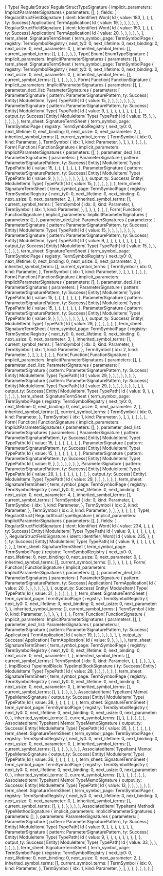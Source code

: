 [
    Type(
        RegularStruct(
            RegularStructTypeSignature {
                implicit_parameters: ImplicitParameterSignatures {
                    parameters: [],
                },
                fields: [
                    RegularStructFieldSignature {
                        ident: Identifier(
                            Word(
                                Id {
                                    value: 183,
                                },
                            ),
                        ),
                        ty: Success(
                            Application(
                                TermApplication(
                                    Id {
                                        value: 19,
                                    },
                                ),
                            ),
                        ),
                    },
                    RegularStructFieldSignature {
                        ident: Identifier(
                            Word(
                                Id {
                                    value: 150,
                                },
                            ),
                        ),
                        ty: Success(
                            Application(
                                TermApplication(
                                    Id {
                                        value: 20,
                                    },
                                ),
                            ),
                        ),
                    },
                ],
                term_sheet: SignatureTermSheet {
                    term_symbol_page: TermSymbolPage {
                        registry: TermSymbolRegistry {
                            next_ty0: 0,
                            next_lifetime: 0,
                            next_binding: 0,
                            next_usize: 0,
                            next_parameter: 0,
                        },
                        inherited_symbol_terms: [],
                        current_symbol_terms: [],
                    },
                },
            },
        ),
    ),
    Type(
        Enum(
            EnumTypeSignature {
                implicit_parameters: ImplicitParameterSignatures {
                    parameters: [],
                },
                term_sheet: SignatureTermSheet {
                    term_symbol_page: TermSymbolPage {
                        registry: TermSymbolRegistry {
                            next_ty0: 0,
                            next_lifetime: 0,
                            next_binding: 0,
                            next_usize: 0,
                            next_parameter: 0,
                        },
                        inherited_symbol_terms: [],
                        current_symbol_terms: [],
                    },
                },
            },
        ),
    ),
    Form(
        Function(
            FunctionSignature {
                implicit_parameters: ImplicitParameterSignatures {
                    parameters: [],
                },
                parameter_decl_list: ParameterSignatures {
                    parameters: [
                        ParameterSignature {
                            pattern: ParameterSignaturePattern,
                            ty: Success(
                                Entity(
                                    ModuleItem(
                                        Type(
                                            TypePath(
                                                Id {
                                                    value: 15,
                                                },
                                            ),
                                        ),
                                    ),
                                ),
                            ),
                        },
                        ParameterSignature {
                            pattern: ParameterSignaturePattern,
                            ty: Success(
                                Entity(
                                    ModuleItem(
                                        Type(
                                            TypePath(
                                                Id {
                                                    value: 9,
                                                },
                                            ),
                                        ),
                                    ),
                                ),
                            ),
                        },
                    ],
                },
                output_ty: Success(
                    Entity(
                        ModuleItem(
                            Type(
                                TypePath(
                                    Id {
                                        value: 15,
                                    },
                                ),
                            ),
                        ),
                    ),
                ),
                term_sheet: SignatureTermSheet {
                    term_symbol_page: TermSymbolPage {
                        registry: TermSymbolRegistry {
                            next_ty0: 0,
                            next_lifetime: 0,
                            next_binding: 0,
                            next_usize: 0,
                            next_parameter: 2,
                        },
                        inherited_symbol_terms: [],
                        current_symbol_terms: [
                            TermSymbol {
                                idx: 0,
                                kind: Parameter,
                            },
                            TermSymbol {
                                idx: 1,
                                kind: Parameter,
                            },
                        ],
                    },
                },
            },
        ),
    ),
    Form(
        Function(
            FunctionSignature {
                implicit_parameters: ImplicitParameterSignatures {
                    parameters: [],
                },
                parameter_decl_list: ParameterSignatures {
                    parameters: [
                        ParameterSignature {
                            pattern: ParameterSignaturePattern,
                            ty: Success(
                                Entity(
                                    ModuleItem(
                                        Type(
                                            TypePath(
                                                Id {
                                                    value: 15,
                                                },
                                            ),
                                        ),
                                    ),
                                ),
                            ),
                        },
                        ParameterSignature {
                            pattern: ParameterSignaturePattern,
                            ty: Success(
                                Entity(
                                    ModuleItem(
                                        Type(
                                            TypePath(
                                                Id {
                                                    value: 9,
                                                },
                                            ),
                                        ),
                                    ),
                                ),
                            ),
                        },
                    ],
                },
                output_ty: Success(
                    Entity(
                        ModuleItem(
                            Type(
                                TypePath(
                                    Id {
                                        value: 15,
                                    },
                                ),
                            ),
                        ),
                    ),
                ),
                term_sheet: SignatureTermSheet {
                    term_symbol_page: TermSymbolPage {
                        registry: TermSymbolRegistry {
                            next_ty0: 0,
                            next_lifetime: 0,
                            next_binding: 0,
                            next_usize: 0,
                            next_parameter: 2,
                        },
                        inherited_symbol_terms: [],
                        current_symbol_terms: [
                            TermSymbol {
                                idx: 0,
                                kind: Parameter,
                            },
                            TermSymbol {
                                idx: 1,
                                kind: Parameter,
                            },
                        ],
                    },
                },
            },
        ),
    ),
    Form(
        Function(
            FunctionSignature {
                implicit_parameters: ImplicitParameterSignatures {
                    parameters: [],
                },
                parameter_decl_list: ParameterSignatures {
                    parameters: [
                        ParameterSignature {
                            pattern: ParameterSignaturePattern,
                            ty: Success(
                                Entity(
                                    ModuleItem(
                                        Type(
                                            TypePath(
                                                Id {
                                                    value: 15,
                                                },
                                            ),
                                        ),
                                    ),
                                ),
                            ),
                        },
                        ParameterSignature {
                            pattern: ParameterSignaturePattern,
                            ty: Success(
                                Entity(
                                    ModuleItem(
                                        Type(
                                            TypePath(
                                                Id {
                                                    value: 9,
                                                },
                                            ),
                                        ),
                                    ),
                                ),
                            ),
                        },
                    ],
                },
                output_ty: Success(
                    Entity(
                        ModuleItem(
                            Type(
                                TypePath(
                                    Id {
                                        value: 15,
                                    },
                                ),
                            ),
                        ),
                    ),
                ),
                term_sheet: SignatureTermSheet {
                    term_symbol_page: TermSymbolPage {
                        registry: TermSymbolRegistry {
                            next_ty0: 0,
                            next_lifetime: 0,
                            next_binding: 0,
                            next_usize: 0,
                            next_parameter: 2,
                        },
                        inherited_symbol_terms: [],
                        current_symbol_terms: [
                            TermSymbol {
                                idx: 0,
                                kind: Parameter,
                            },
                            TermSymbol {
                                idx: 1,
                                kind: Parameter,
                            },
                        ],
                    },
                },
            },
        ),
    ),
    Form(
        Function(
            FunctionSignature {
                implicit_parameters: ImplicitParameterSignatures {
                    parameters: [],
                },
                parameter_decl_list: ParameterSignatures {
                    parameters: [
                        ParameterSignature {
                            pattern: ParameterSignaturePattern,
                            ty: Success(
                                Entity(
                                    ModuleItem(
                                        Type(
                                            TypePath(
                                                Id {
                                                    value: 15,
                                                },
                                            ),
                                        ),
                                    ),
                                ),
                            ),
                        },
                        ParameterSignature {
                            pattern: ParameterSignaturePattern,
                            ty: Success(
                                Entity(
                                    ModuleItem(
                                        Type(
                                            TypePath(
                                                Id {
                                                    value: 15,
                                                },
                                            ),
                                        ),
                                    ),
                                ),
                            ),
                        },
                        ParameterSignature {
                            pattern: ParameterSignaturePattern,
                            ty: Success(
                                Entity(
                                    ModuleItem(
                                        Type(
                                            TypePath(
                                                Id {
                                                    value: 9,
                                                },
                                            ),
                                        ),
                                    ),
                                ),
                            ),
                        },
                    ],
                },
                output_ty: Success(
                    Entity(
                        ModuleItem(
                            Type(
                                TypePath(
                                    Id {
                                        value: 29,
                                    },
                                ),
                            ),
                        ),
                    ),
                ),
                term_sheet: SignatureTermSheet {
                    term_symbol_page: TermSymbolPage {
                        registry: TermSymbolRegistry {
                            next_ty0: 0,
                            next_lifetime: 0,
                            next_binding: 0,
                            next_usize: 0,
                            next_parameter: 3,
                        },
                        inherited_symbol_terms: [],
                        current_symbol_terms: [
                            TermSymbol {
                                idx: 0,
                                kind: Parameter,
                            },
                            TermSymbol {
                                idx: 1,
                                kind: Parameter,
                            },
                            TermSymbol {
                                idx: 2,
                                kind: Parameter,
                            },
                        ],
                    },
                },
            },
        ),
    ),
    Form(
        Function(
            FunctionSignature {
                implicit_parameters: ImplicitParameterSignatures {
                    parameters: [],
                },
                parameter_decl_list: ParameterSignatures {
                    parameters: [
                        ParameterSignature {
                            pattern: ParameterSignaturePattern,
                            ty: Success(
                                Entity(
                                    ModuleItem(
                                        Type(
                                            TypePath(
                                                Id {
                                                    value: 29,
                                                },
                                            ),
                                        ),
                                    ),
                                ),
                            ),
                        },
                        ParameterSignature {
                            pattern: ParameterSignaturePattern,
                            ty: Success(
                                Entity(
                                    ModuleItem(
                                        Type(
                                            TypePath(
                                                Id {
                                                    value: 29,
                                                },
                                            ),
                                        ),
                                    ),
                                ),
                            ),
                        },
                    ],
                },
                output_ty: Success(
                    Entity(
                        ModuleItem(
                            Type(
                                TypePath(
                                    Id {
                                        value: 9,
                                    },
                                ),
                            ),
                        ),
                    ),
                ),
                term_sheet: SignatureTermSheet {
                    term_symbol_page: TermSymbolPage {
                        registry: TermSymbolRegistry {
                            next_ty0: 0,
                            next_lifetime: 0,
                            next_binding: 0,
                            next_usize: 0,
                            next_parameter: 2,
                        },
                        inherited_symbol_terms: [],
                        current_symbol_terms: [
                            TermSymbol {
                                idx: 0,
                                kind: Parameter,
                            },
                            TermSymbol {
                                idx: 1,
                                kind: Parameter,
                            },
                        ],
                    },
                },
            },
        ),
    ),
    Form(
        Function(
            FunctionSignature {
                implicit_parameters: ImplicitParameterSignatures {
                    parameters: [],
                },
                parameter_decl_list: ParameterSignatures {
                    parameters: [
                        ParameterSignature {
                            pattern: ParameterSignaturePattern,
                            ty: Success(
                                Entity(
                                    ModuleItem(
                                        Type(
                                            TypePath(
                                                Id {
                                                    value: 15,
                                                },
                                            ),
                                        ),
                                    ),
                                ),
                            ),
                        },
                        ParameterSignature {
                            pattern: ParameterSignaturePattern,
                            ty: Success(
                                Entity(
                                    ModuleItem(
                                        Type(
                                            TypePath(
                                                Id {
                                                    value: 15,
                                                },
                                            ),
                                        ),
                                    ),
                                ),
                            ),
                        },
                        ParameterSignature {
                            pattern: ParameterSignaturePattern,
                            ty: Success(
                                Entity(
                                    ModuleItem(
                                        Type(
                                            TypePath(
                                                Id {
                                                    value: 9,
                                                },
                                            ),
                                        ),
                                    ),
                                ),
                            ),
                        },
                        ParameterSignature {
                            pattern: ParameterSignaturePattern,
                            ty: Success(
                                Entity(
                                    ModuleItem(
                                        Type(
                                            TypePath(
                                                Id {
                                                    value: 29,
                                                },
                                            ),
                                        ),
                                    ),
                                ),
                            ),
                        },
                    ],
                },
                output_ty: Success(
                    Entity(
                        ModuleItem(
                            Type(
                                TypePath(
                                    Id {
                                        value: 29,
                                    },
                                ),
                            ),
                        ),
                    ),
                ),
                term_sheet: SignatureTermSheet {
                    term_symbol_page: TermSymbolPage {
                        registry: TermSymbolRegistry {
                            next_ty0: 0,
                            next_lifetime: 0,
                            next_binding: 0,
                            next_usize: 0,
                            next_parameter: 4,
                        },
                        inherited_symbol_terms: [],
                        current_symbol_terms: [
                            TermSymbol {
                                idx: 0,
                                kind: Parameter,
                            },
                            TermSymbol {
                                idx: 1,
                                kind: Parameter,
                            },
                            TermSymbol {
                                idx: 2,
                                kind: Parameter,
                            },
                            TermSymbol {
                                idx: 3,
                                kind: Parameter,
                            },
                        ],
                    },
                },
            },
        ),
    ),
    Type(
        RegularStruct(
            RegularStructTypeSignature {
                implicit_parameters: ImplicitParameterSignatures {
                    parameters: [],
                },
                fields: [
                    RegularStructFieldSignature {
                        ident: Identifier(
                            Word(
                                Id {
                                    value: 234,
                                },
                            ),
                        ),
                        ty: Success(
                            Entity(
                                ModuleItem(
                                    Type(
                                        TypePath(
                                            Id {
                                                value: 9,
                                            },
                                        ),
                                    ),
                                ),
                            ),
                        ),
                    },
                    RegularStructFieldSignature {
                        ident: Identifier(
                            Word(
                                Id {
                                    value: 235,
                                },
                            ),
                        ),
                        ty: Success(
                            Entity(
                                ModuleItem(
                                    Type(
                                        TypePath(
                                            Id {
                                                value: 9,
                                            },
                                        ),
                                    ),
                                ),
                            ),
                        ),
                    },
                ],
                term_sheet: SignatureTermSheet {
                    term_symbol_page: TermSymbolPage {
                        registry: TermSymbolRegistry {
                            next_ty0: 0,
                            next_lifetime: 0,
                            next_binding: 0,
                            next_usize: 0,
                            next_parameter: 0,
                        },
                        inherited_symbol_terms: [],
                        current_symbol_terms: [],
                    },
                },
            },
        ),
    ),
    Form(
        Function(
            FunctionSignature {
                implicit_parameters: ImplicitParameterSignatures {
                    parameters: [],
                },
                parameter_decl_list: ParameterSignatures {
                    parameters: [
                        ParameterSignature {
                            pattern: ParameterSignaturePattern,
                            ty: Success(
                                Application(
                                    TermApplication(
                                        Id {
                                            value: 20,
                                        },
                                    ),
                                ),
                            ),
                        },
                    ],
                },
                output_ty: Success(
                    Entity(
                        ModuleItem(
                            Type(
                                TypePath(
                                    Id {
                                        value: 31,
                                    },
                                ),
                            ),
                        ),
                    ),
                ),
                term_sheet: SignatureTermSheet {
                    term_symbol_page: TermSymbolPage {
                        registry: TermSymbolRegistry {
                            next_ty0: 0,
                            next_lifetime: 0,
                            next_binding: 0,
                            next_usize: 0,
                            next_parameter: 1,
                        },
                        inherited_symbol_terms: [],
                        current_symbol_terms: [
                            TermSymbol {
                                idx: 0,
                                kind: Parameter,
                            },
                        ],
                    },
                },
            },
        ),
    ),
    Form(
        Function(
            FunctionSignature {
                implicit_parameters: ImplicitParameterSignatures {
                    parameters: [],
                },
                parameter_decl_list: ParameterSignatures {
                    parameters: [
                        ParameterSignature {
                            pattern: ParameterSignaturePattern,
                            ty: Success(
                                Application(
                                    TermApplication(
                                        Id {
                                            value: 19,
                                        },
                                    ),
                                ),
                            ),
                        },
                    ],
                },
                output_ty: Success(
                    Application(
                        TermApplication(
                            Id {
                                value: 9,
                            },
                        ),
                    ),
                ),
                term_sheet: SignatureTermSheet {
                    term_symbol_page: TermSymbolPage {
                        registry: TermSymbolRegistry {
                            next_ty0: 0,
                            next_lifetime: 0,
                            next_binding: 0,
                            next_usize: 0,
                            next_parameter: 1,
                        },
                        inherited_symbol_terms: [],
                        current_symbol_terms: [
                            TermSymbol {
                                idx: 0,
                                kind: Parameter,
                            },
                        ],
                    },
                },
            },
        ),
    ),
    ImplBlock(
        TypeImplBlock(
            TypeImplBlockSignature {
                ty: Success(
                    Entity(
                        ModuleItem(
                            Type(
                                TypePath(
                                    Id {
                                        value: 28,
                                    },
                                ),
                            ),
                        ),
                    ),
                ),
                term_sheet: SignatureTermSheet {
                    term_symbol_page: TermSymbolPage {
                        registry: TermSymbolRegistry {
                            next_ty0: 0,
                            next_lifetime: 0,
                            next_binding: 0,
                            next_usize: 0,
                            next_parameter: 0,
                        },
                        inherited_symbol_terms: [],
                        current_symbol_terms: [],
                    },
                },
            },
        ),
    ),
    AssociatedItem(
        TypeItem(
            Memo(
                TypeMemoSignature {
                    output_ty: Success(
                        Entity(
                            ModuleItem(
                                Type(
                                    TypePath(
                                        Id {
                                            value: 38,
                                        },
                                    ),
                                ),
                            ),
                        ),
                    ),
                    term_sheet: SignatureTermSheet {
                        term_symbol_page: TermSymbolPage {
                            registry: TermSymbolRegistry {
                                next_ty0: 0,
                                next_lifetime: 0,
                                next_binding: 0,
                                next_usize: 0,
                                next_parameter: 0,
                            },
                            inherited_symbol_terms: [],
                            current_symbol_terms: [],
                        },
                    },
                },
            ),
        ),
    ),
    AssociatedItem(
        TypeItem(
            Memo(
                TypeMemoSignature {
                    output_ty: Success(
                        Entity(
                            ModuleItem(
                                Type(
                                    TypePath(
                                        Id {
                                            value: 35,
                                        },
                                    ),
                                ),
                            ),
                        ),
                    ),
                    term_sheet: SignatureTermSheet {
                        term_symbol_page: TermSymbolPage {
                            registry: TermSymbolRegistry {
                                next_ty0: 0,
                                next_lifetime: 0,
                                next_binding: 0,
                                next_usize: 0,
                                next_parameter: 0,
                            },
                            inherited_symbol_terms: [],
                            current_symbol_terms: [],
                        },
                    },
                },
            ),
        ),
    ),
    AssociatedItem(
        TypeItem(
            Memo(
                TypeMemoSignature {
                    output_ty: Success(
                        Entity(
                            ModuleItem(
                                Type(
                                    TypePath(
                                        Id {
                                            value: 36,
                                        },
                                    ),
                                ),
                            ),
                        ),
                    ),
                    term_sheet: SignatureTermSheet {
                        term_symbol_page: TermSymbolPage {
                            registry: TermSymbolRegistry {
                                next_ty0: 0,
                                next_lifetime: 0,
                                next_binding: 0,
                                next_usize: 0,
                                next_parameter: 0,
                            },
                            inherited_symbol_terms: [],
                            current_symbol_terms: [],
                        },
                    },
                },
            ),
        ),
    ),
    AssociatedItem(
        TypeItem(
            Memo(
                TypeMemoSignature {
                    output_ty: Success(
                        Entity(
                            ModuleItem(
                                Type(
                                    TypePath(
                                        Id {
                                            value: 13,
                                        },
                                    ),
                                ),
                            ),
                        ),
                    ),
                    term_sheet: SignatureTermSheet {
                        term_symbol_page: TermSymbolPage {
                            registry: TermSymbolRegistry {
                                next_ty0: 0,
                                next_lifetime: 0,
                                next_binding: 0,
                                next_usize: 0,
                                next_parameter: 0,
                            },
                            inherited_symbol_terms: [],
                            current_symbol_terms: [],
                        },
                    },
                },
            ),
        ),
    ),
    AssociatedItem(
        TypeItem(
            Method(
                TypeMethodSignature {
                    implicit_parameters: ImplicitParameterSignatures {
                        parameters: [],
                    },
                    parameters: ParameterSignatures {
                        parameters: [
                            ParameterSignature {
                                pattern: ParameterSignaturePattern,
                                ty: Success(
                                    Entity(
                                        ModuleItem(
                                            Type(
                                                TypePath(
                                                    Id {
                                                        value: 9,
                                                    },
                                                ),
                                            ),
                                        ),
                                    ),
                                ),
                            },
                            ParameterSignature {
                                pattern: ParameterSignaturePattern,
                                ty: Success(
                                    Entity(
                                        ModuleItem(
                                            Type(
                                                TypePath(
                                                    Id {
                                                        value: 9,
                                                    },
                                                ),
                                            ),
                                        ),
                                    ),
                                ),
                            },
                        ],
                    },
                    output_ty: Success(
                        Entity(
                            ModuleItem(
                                Type(
                                    TypePath(
                                        Id {
                                            value: 33,
                                        },
                                    ),
                                ),
                            ),
                        ),
                    ),
                    term_sheet: SignatureTermSheet {
                        term_symbol_page: TermSymbolPage {
                            registry: TermSymbolRegistry {
                                next_ty0: 0,
                                next_lifetime: 0,
                                next_binding: 0,
                                next_usize: 0,
                                next_parameter: 2,
                            },
                            inherited_symbol_terms: [],
                            current_symbol_terms: [
                                TermSymbol {
                                    idx: 0,
                                    kind: Parameter,
                                },
                                TermSymbol {
                                    idx: 1,
                                    kind: Parameter,
                                },
                            ],
                        },
                    },
                },
            ),
        ),
    ),
]
